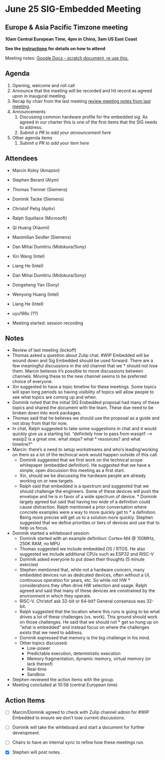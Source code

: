 # June 25 SIG-Embedded Meeting
## Europe & Asia Pacific Timzone meeting
**10am Central European Time, 4pm in China, 3am US East Coast**

**See the [instructions](../README.md) for details on how to attend**

Meeting notes: [Google Docs - scratch document, re use this.](https://docs.google.com/document/d/1BCN1424GvPEWxK8GlsoxkJkmi4tsxdiZ7vgZk2c5Pt0/edit#heading=h.s481vtxdo641)

## Agenda

1. Opening, welcome and roll call
1. Announce that the meeting will be recorded and hit record as agreed upon in inaugural meeting. 
1. Recap by chair from the last meeting [review meeting notes from last meeting](06-19-Inaugural-meeting.md).
1. Announcements
    1. Discussing common hardware profile for the embedded sig. As agreed in our charter this is one of the first items that the SIG needs to address.
    1. _Submit a PR to add your announcement here_
1. Other agenda items
    1. _Submit a PR to add your item here_

## Attendees

* Marcin Kolny (Amazon)
* Stephen Berard (Atym)
* Thomas Trenner (Siemens)
* Dominik Tacke (Siemens)
* Christof Petig (Aptiv)
* Ralph Squillace (Microsoft)
* Qi Huang (Xiaomi)
* Maximilian Seidler (Siemens)
* Dan Mihai Dumitriu (Midokura/Sony)
* Xin Wang (Intel)
* Liang He (Intel)
* Dan Mihai Dumitriu (Midokura/Sony)
* Dongsheng Yan (Sony)
* Wenyong Huang (Intel)
* Liang He (Intel)
* uyu198x (??)

* Meeting started: session recording
## Notes
* Review of last meeting (kickoff)
* Thomas asked a question about Zulip chat.  #WIP Embedded will be wound down and Sig Embedded should be used forward.  There are a few meaningful discussions in the old channel that we * should not lose them.  Marcin believes it’s possible to move discussions between channels.  Moving these to the new channel seems to be preferred choice of everyone.
* Xin suggested to have a topic timeline for these meetings.  Some topics will span long periods so having visibility of topics will allow people to see what topics are coming up and when.  
* Dominik noted that the initial SIG Embedded proposal had many of these topics and shared the document with the team.  These due need to be broken down into work packages.  
* Thomas said that he believes we should use the proposal as a guide and not stray from that for now.  
* In chat, Ralph suggested to take some suggestions in chat and it would quickly give us a starting list.  “definitely how to pass from wasipt1 --> wasip2 is a great one. what steps? what * resources? and what timeline?”
* Marcin:  there’s a need to setup workstreams and who’s leading/working on them as a lot of the technical work would happen outside of this call.
    * Dominik suggested that we first work on the technical scope whitepaper (embedded definition).  He suggested that we have a simple, open discussion this meeting as a first start.
    * Xin, should we be discussing the hardware people are already working on or new targets.
    * Ralph said that embedded is a spectrum and suggested that we should challenge the engineers.  Some of these devices will push the envelope and he is in favor of a wide spectrum of device.  * Dominik largely agreed but said that having too wide of a definition could cause distraction.  Ralph mentioned a prior conversation where concrete examples were a way to more quickly get to * a definition.  Being more precise will get us to a solution more quickly.  Stephen suggested that we define priorities or tiers of devices and use that to help us focus.
* Dominik started a whiteboard session:
    * Dominik started with an example definition:  Cortex-M4 @ 150MHz, 250K RAM, no MPU
    * Thomas suggested we include embedded OS / RTOS.  He also suggested we include additional CPUs such as ESP32 and RISC-V
    * Dominik asked everyone to put down their thoughts (5 minute exercise)
    * Stephen mentioned that, while not a hardware concern, many embedded devices run as dedicated devices, often without a UI, continuous operation for years, etc.  So while not HW * considerations they often drive HW selection and usage.  Ralph agreed and said that many of these devices are constrained by the environment in which they operate.  
    * RISC-V.  Christof ask 32-bit or 64-bit?  General consensus was 32-bit.
    * Ralph suggested that the location where this runs is going to be what drives a lot of these challenges (vs. work).  This ground should work on those challenges.  He said that we should not * get so hung up on “what is embedded” and instead focus on where the challenges exists that we need to address.
    * Dominik expressed that memory is the big challenge in his mind.  
    * Other topics discussed:
        * Low-power
        * Predictable execution, deterministic execution
        * Memory fragmentation, dynamic memory, virtual memory (or lack thereof) 
        * Real-time
        * Sandbox
* Stephen reviewed the action items with the group.
* Meeting concluded at 10:58 (central European time)


## Action Items

* [ ] Marcin/Dominik agreed to check with Zulip channel admin for #WIP Embedded to ensure we don’t lose current discussions.
* [ ] Dominik will take the whiteboard and start a document for further development.
* [ ] Chairs to have an internal sync to refine how these meetings run.
* [X] Stephen will post notes.


